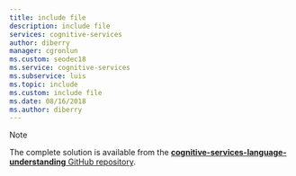 ```yaml
---
title: include file
description: include file
services: cognitive-services
author: diberry
manager: cgronlun
ms.custom: seodec18
ms.service: cognitive-services
ms.subservice: luis
ms.topic: include
ms.custom: include file
ms.date: 08/16/2018
ms.author: diberry
---
```


> [!NOTE]
> The complete solution is available from the [**cognitive-services-language-understanding** GitHub repository](https://github.com/Azure-Samples/cognitive-services-language-understanding/blob/master/documentation-samples/quickstarts/analyze-text/).
